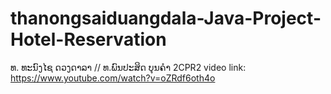 # thanongsaiduangdala-Java-Project-Hotel-Reservation
ທ. ທະນົງໄຊ ດວງດາລາ // ທ.ພົນປະສິດ ບຸນຄໍາ 2CPR2
video link:
https://www.youtube.com/watch?v=oZRdf6oth4o 
